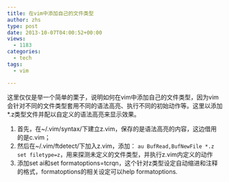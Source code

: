 ```yaml
---
title: 在vim中添加自己的文件类型
author: zhs
type: post
date: 2013-10-07T04:00:52+00:00
views:
  - 1183
categories:
  - tech
tags:
  - vim

---
```


这里仅仅是举一个简单的栗子，说明如何在vim中添加自己的文件类型，因为vim会针对不同的文件类型套用不同的语法高亮、执行不同的初始动作等。这里以添加*.z类型文件并配以自定义的语法高亮来显示效果。

1. 首先，在~/.vim/syntax/下建立z.vim，保存的是语法高亮的内容，这边借用的是c.vim；
2. 然后在~/.vim/ftdetect/下加入z.vim，添加： `au BufRead,BufNewFile *.z set filetype=z`，用来探测未定义的文件类型，并执行z.vim内定义的动作 
3. 添加set ai和set formatoptions=tcrqn，这个针对z类型设定自动缩进和注释的格式，formatoptions的相关设定可以help formatoptions.
